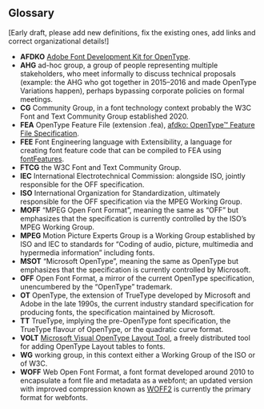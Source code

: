 ## Glossary

[Early draft, please add new definitions, fix the existing ones, add links and correct organizational details!]

* **AFDKO** [Adobe Font Development Kit for OpenType](http://adobe-type-tools.github.io/afdko/AFDKO-Overview.html).
* **AHG** ad-hoc group, a group of people representing multiple stakeholders, who meet informally to discuss technical proposals (example: the AHG who got together in 2015–2016 and made OpenType Variations happen), perhaps bypassing corporate policies on formal meetings.
* **CG** Community Group, in a font technology context probably the W3C Font and Text Community Group established 2020.
* **FEA** OpenType Feature File (extension .fea), [afdko: OpenType™ Feature File Specification](http://adobe-type-tools.github.io/afdko/OpenTypeFeatureFileSpecification.html).
* **FEE** Font Engineering language with Extensibility, a language for creating font feature code that can be compiled to FEA using [fontFeatures](https://github.com/simoncozens/fontFeatures/blob/master/docs/fee-format.rst).
* **FTCG** the W3C Font and Text Community Group.
* **IEC** International Electrotechnical Commission: alongside ISO, jointly responsible for the OFF specification.
* **ISO** International Organization for Standardization, ultimately responsible for the OFF specification via the MPEG Working Group.
* **MOFF** “MPEG Open Font Format”, meaning the same as “OFF” but emphasizes that the specification is currently controlled by the ISO’s MPEG Working Group.
* **MPEG** Motion Picture Experts Group is a Working Group established by ISO and IEC to standards for “Coding of audio, picture, multimedia and hypermedia information” including fonts.
* **MSOT** “Microsoft OpenType”, meaning the same as OpenType but emphasizes that the specification is currently controlled by Microsoft.
* **OFF** Open Font Format, a mirror of the current OpenType specification, unencumbered by the “OpenType” trademark.
* **OT** OpenType, the extension of TrueType developed by Microsoft and Adobe in the late 1990s, the current industry standard specification for producing fonts, the specification maintained by Microsoft.
* **TT** TrueType, implying the pre-OpenType font specification, the TrueType flavour of OpenType, or the quadratic curve format.
* **VOLT** [Microsoft Visual OpenType Layout Tool](https://docs.microsoft.com/en-us/typography/tools/volt/), a freely distributed tool for adding OpenType Layout tables to fonts.
* **WG** working group, in this context either a Working Group of the ISO or of W3C.
* **WOFF** Web Open Font Format, a font format developed around 2010 to encapsulate a font file and metadata as a webfont; an updated version with improved compression known as [WOFF2](https://www.w3.org/TR/WOFF2/) is currently the primary format for webfonts.
